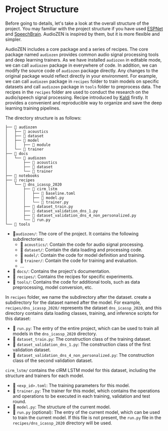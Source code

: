 # Project Structure

Before going to details, let's take a look at the overall structure of the project.
You may familiar with the project structure if you have used [ESPNet](https://github.com/espnet/espnet) and [SpeechBrain](https://github.com/speechbrain/speechbrain). AudioZEN is inspired by them, but it is more flexible and simpler.

AudioZEN includes a core package and a series of recipes. The core package named `audiozen` provides common audio signal processing tools and deep learning trainers. As we have installed `audiozen` in editable mode, we can call `audiozen` package in everywhere of code. In addition, we can modify the source code of `audiozen` package directly. Any changes to the original package would reflect directly in your environment. For example, we can call `audiozen` package in `recipes` folder to train models on specific datasets and call `audiozen` package in `tools` folder to preprocess data. The recipes in the `recipes` folder are used to conduct the research on the audio/speech signal processing. Recipe introduced by [Kaldi](https://kaldi-asr.org/doc/about.html) firstly. It provides a convenient and reproducible way to organize and save the deep learning training pipelines.

The directory structure is as follows:

```shell
├── 📁 audiozen
│   ├── 📁 acoustics
│   ├── 📁 dataset
│   ├── 📁 model
│   │   ├── 📁 module
│   └── 📁 trainer
├── 📁 docs
│   └── 📁 audiozen
│       ├── 📁 acoustics
│       ├── 📁 dataset
│       └── 📁 trainer
├── 📁 notebooks
├── 📁 recipes
│   └── 📁 dns_icassp_2020
│       ├── 📁 cirm_lstm
│       │   ├── 📄 baseline.toml
│       │   ├── 📄 model.py
│       │   └── 📄 trainer.py
│       ├── 📄 dataset_train.py
│       ├── 📄 dataset_validation_dns_1.py
│       ├── 📄 dataset_validation_dns_4_non_personalized.py
│       └── 📄 run.py
└── 📁 tools
```

- 📁`audiozen/`: The core of the project. It contains the following subdirectories:
    - 📁 `acoustics/`: Contain the code for audio signal processing.
    - 📁 `dataset/`: Contain the data loading and processing code.
    - 📁 `model/`: Contain the code for model definition and training.
    - 📁 `trainer/`: Contain the code for training and evaluation.
    - ...
- 📁 `docs/`: Contains the project's documentation.
- 📁 `recipes/`: Contains the recipes for specific experiments.
- 📁 `tools/`: Contains the code for additional tools, such as data preprocessing, model conversion, etc.

In `recipes` folder, we name the subdirectory after the dataset. create a subdirectory for the dataset named after the model.
For example, `recipes/dns_icassp_2020/` represents the dataset `dns_icassp_2020`, and this directory contains data loading classes, training, and inference scripts for this dataset:

- 📄 `run.py`: The entry of the entire project, which can be used to train all models in the `dns_icassp_2020` directory.
- 📄 `dataset_train.py`: The construction class of the training dataset.
- 📄 `dataset_validation_dns_1.py`: The construction class of the first validation dataset.
- 📄 `dataset_validation_dns_4_non_personalized.py`: The construction class of the second validation dataset.


`cirm_lstm/` contains the cIRM LSTM model for this dataset, including the structure and trainers for each model.

- 📄 `<exp_id>.toml`: The training parameters for this model.
- 📄 `trainer.py`: The trainer for this model, which contains the operations and operations to be executed in each training, validation and test round.
- 📄 `model.py`: The structure of the current model.
- 📄 `run.py` (optional): The entry of the current model, which can be used to train the current model. If this file is not present, the `run.py` file in the `recipes/dns_icassp_2020` directory will be used.
